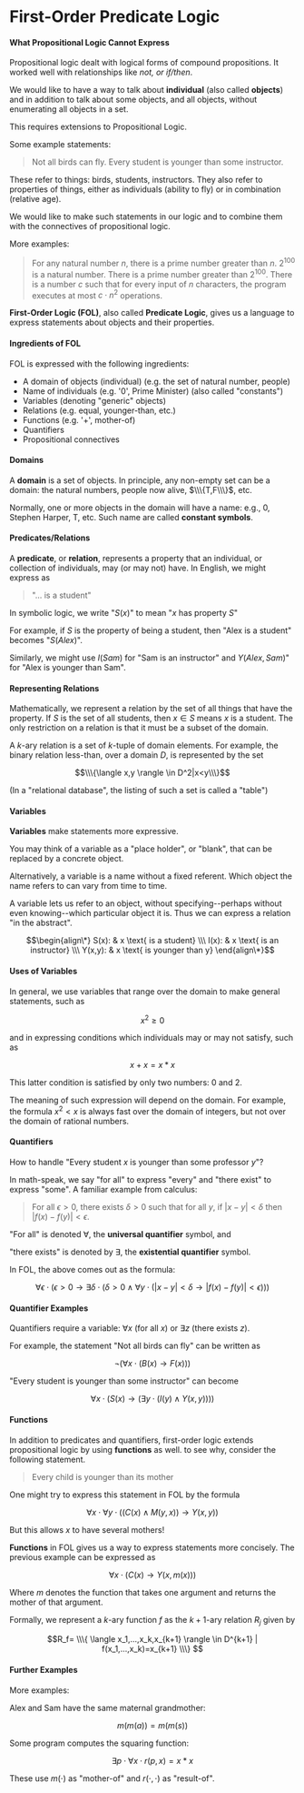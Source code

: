 # First-Order Predicate Logic

#### What Propositional Logic Cannot Express

Propositional logic dealt with logical forms of compound propositions. It worked well with relationships like *not, or if/then*.

We would like to have a way to talk about **individual** (also called **objects**) and in addition to talk about some objects, and all objects, without enumerating all objects in a set.

This requires extensions to Propositional Logic.

Some example statements:

>Not all birds can fly.
Every student is younger than some instructor.

These refer to things: birds, students, instructors. They also refer to properties of things, either as individuals (ability to fly) or in combination (relative age).

We would like to make such statements in our logic and to combine them with the connectives of propositional logic.

More examples:

>For any natural number $n$, there is a prime number greater than $n$.
$2^{100}$ is a natural number.
There is a prime number greater than $2^{100}$.
There is a number $c$ such that for every input of $n$ characters, the program executes at most $c\cdot n^2$ operations.

**First-Order Logic (FOL)**, also called **Predicate Logic**, gives us a language to express statements about objects and their properties.

#### Ingredients of FOL

FOL is expressed with the following ingredients:

*	A domain of objects (individual) 
	(e.g. the set of natural number, people)
*	Name of individuals (e.g. '0', Prime Minister)
	(also called "constants")
*	Variables (denoting "generic" objects)
*	Relations (e.g. equal, younger-than, etc.)
*	Functions (e.g. '+', mother-of)
*	Quantifiers
*	Propositional connectives

#### Domains

A **domain** is a set of objects. In principle, any non-empty set can be a domain: the natural numbers, people now alive, $\\\{T,F\\\}$, etc.

Normally, one or more objects in the domain will have a name: e.g., 0, Stephen Harper, T, etc. Such name are called **constant symbols**.

#### Predicates/Relations

A **predicate**, or **relation**, represents a property that an individual, or collection of individuals, may (or may not) have. In English, we might express as

>"... is a student"

In symbolic logic, we write "$S(x)$" to mean "$x$ has property $S$"

For example, if $S$ is the property of being a student, then "Alex is a student" becomes "$S(Alex)$".

Similarly, we might use $I(Sam)$ for "Sam is an instructor" and $Y(Alex, Sam)$" for "Alex is younger than Sam".

#### Representing Relations

Mathematically, we represent a relation by the set of all things that have the property. If $S$ is the set of all students, then $x\in S$ means $x$ is a student. The only restriction on a relation is that it must be a subset of the domain.

A $k$-ary relation is a set of $k$-tuple of domain elements. For example, the binary relation less-than, over a domain $D$, is represented by the set

$$\\\{\langle x,y \rangle \in D^2|x<y\\\}$$

(In a "relational database", the listing of such a set is called a "table")

#### Variables

**Variables** make statements more expressive.

You may think of a variable as a "place holder", or "blank", that can be replaced by a concrete object.

Alternatively, a variable is a name without a fixed referent. Which object the name refers to can vary from time to time.

A variable lets us refer to an object, without specifying--perhaps without even knowing--which particular object it is. Thus we can express a relation "in the abstract".

$$\begin{align\*} S(x): & x \text{ is a student} \\\
I(x): & x \text{ is an instructor} \\\
Y(x,y): & x \text{ is younger than y} \end{align\*}$$

#### Uses of Variables

In general, we use variables that range over the domain to make general statements, such as

$$x^2 \geq 0$$

and in expressing conditions which individuals may or may not satisfy, such as

$$x+x=x*x$$

This latter condition is satisfied by only two numbers: 0 and 2.

The meaning of such expression will depend on the domain. For example, the formula $x^2<x$ is always fast over the domain of integers, but not over the domain of rational numbers.

#### Quantifiers

How to handle "Every student $x$ is younger than some professor $y$"?

In math-speak, we say "for all" to express "every" and "there exist" to express "some". A familiar example from calculus:

>For all $\epsilon>0$, there exists $\delta>0$ such that for all $y$, if $|x-y|<\delta$ then $|f(x)-f(y)|<\epsilon$.

"For all" is denoted $\forall$, the **universal quantifier** symbol, and

"there exists" is denoted by $\exists$, the **existential quantifier** symbol.

In FOL, the above comes out as the formula:

$$\forall \epsilon \cdot 
\left(
	\epsilon > 0 \rightarrow \exists \delta \cdot
	\left(
		\delta > 0 \land \forall y \cdot
		\left(
			|x-y| < \delta \rightarrow |f(x)-f(y)|<\epsilon
		\right)
	\right)
\right)
$$

#### Quantifier Examples

Quantifiers require a variable: $\forall x$ (for all $x$) or $\exists z$ (there exists $z$).

For example, the statement "Not all birds can fly" can be written as

$$
\lnot 
\left(
	\forall x \cdot
	\left(
		B(x)\rightarrow F(x)
	\right)
\right)
$$

"Every student is younger than some instructor" can become

$$
\forall x \cdot
\left(
	S(x)\rightarrow
	\left(
		\exists y \cdot
		\left(
			I(y) \land Y(x,y)
		\right)
	\right)
\right)
$$

#### Functions

In addition to predicates and quantifiers, first-order logic extends propositional logic by using **functions** as well. to see why, consider the following statement.

>Every child is younger than its mother

One might try to express this statement in FOL by the formula

$$
\forall x \cdot \forall y \cdot
\left(
	\left(
		C(x) \land M(y, x)
	\right)
	\rightarrow Y(x,y)
\right)
$$

But this allows $x$ to have several mothers!

**Functions** in FOL gives us a way to express statements more concisely. The previous example can be expressed as

$$
\forall x \cdot
\left(
	C(x) \rightarrow Y(x, m(x))
\right)
$$

Where $m$ denotes the function that takes one argument and returns the mother of that argument.

Formally, we represent a $k$-ary function $f$ as the $k+1$-ary relation $R_j$ given by

$$R_f=
\\\{
	\langle
	x_1,...,x_k,x_{k+1}
	\rangle
	\in D^{k+1} | f(x_1,...,x_k)=x_{k+1}
\\\}
$$

#### Further Examples

More examples:

Alex and Sam have the same maternal grandmother:

$$m(m(a))=m(m(s))$$

Some program computes the squaring function:

$$\exists p \cdot \forall x \cdot r(p,x)=x*x$$

These use $m(\cdot)$ as "mother-of" and $r(\cdot, \cdot)$ as "result-of".

